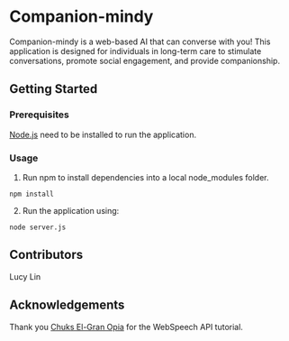 Companion-mindy
============================
Companion-mindy is a web-based AI that can converse with you! This application is designed for individuals in long-term care to stimulate conversations, promote social engagement, and provide companionship.

## Getting Started

### Prerequisites

[Node.js](https://nodejs.org/en/) need to be installed to run the application.

### Usage
1. Run npm to install dependencies into a local node_modules folder.

```
npm install
```

2. Run the application using:
```
node server.js
```

## Contributors
Lucy Lin

## Acknowledgements

Thank you [Chuks El-Gran Opia](https://medium.freecodecamp.org/how-to-build-a-simple-speech-recognition-app-a65860da6108) for the WebSpeech API tutorial.
